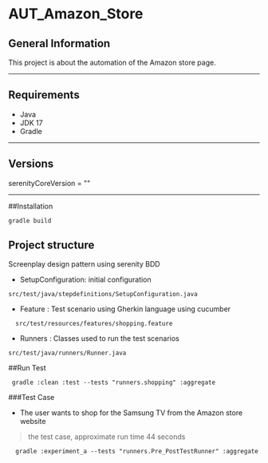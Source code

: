 # AUT_Amazon_Store

## General Information
This project is about the automation of the Amazon store page.
***
## Requirements
- Java
- JDK 17
- Gradle
***
## Versions
serenityCoreVersion = ""
***
##Installation
```
gradle build
```
## Project structure
Screenplay design pattern using serenity BDD

- SetupConfiguration: initial configuration
```
src/test/java/stepdefinitions/SetupConfiguration.java
```
- Feature : Test scenario using Gherkin language using cucumber
```
  src/test/resources/features/shopping.feature
```
- Runners : Classes used to run the test scenarios 
```
src/test/java/runners/Runner.java
```
##Run Test
```
 gradle :clean :test --tests "runners.shopping" :aggregate
```
###Test Case
- The user wants to shop for the Samsung TV from the Amazon store website
> the test case, approximate run time 44 seconds
  ```
    gradle :experiment_a --tests "runners.Pre_PostTestRunner" :aggregate 
   ```

